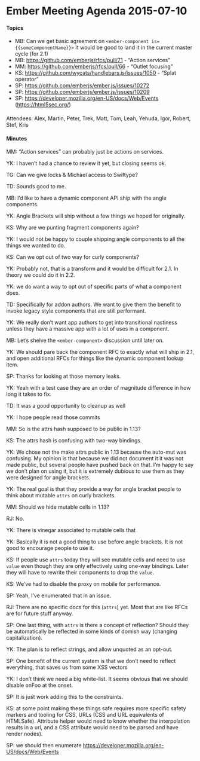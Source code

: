 Ember Meeting Agenda 2015-07-10
===============================

#### Topics

-   MB: Can we get basic agreement on `<ember-component is={{someComponentName}}>` It would be good to land it in the current master cycle (for 2.1)
-   MB: https://github.com/emberjs/rfcs/pull/71 - “Action services”
-   MM: https://github.com/emberjs/rfcs/pull/66 - “Outlet focusing”
-   KS: https://github.com/wycats/handlebars.js/issues/1050 - “Splat operator”
-   SP: https://github.com/emberjs/ember.js/issues/10272
-   SP: https://github.com/emberjs/ember.js/issues/10209
-   SP: https://developer.mozilla.org/en-US/docs/Web/Events (https://html5sec.org/)

#### 

Attendees: Alex, Martin, Peter, Trek, Matt, Tom, Leah, Yehuda, Igor, Robert, Stef, Kris

#### Minutes

MM: “Action services” can probably just be actions on services.

YK: I haven’t had a chance to review it yet, but closing seems ok.

TG: Can we give locks & Michael access to Swiftype?

TD: Sounds good to me.

MB: I’d like to have a dynamic component API ship with the angle components.

YK: Angle Brackets will ship without a few things we hoped for originally.

KS: Why are we punting fragment components again?

YK: I would not be happy to couple shipping angle components to all the things we wanted to do.

KS: Can we opt out of two way for curly components?

YK: Probably not, that is a transform and it would be difficult for 2.1. In theory we could do it in 2.2.

YK: we do want a way to opt out of specific parts of what a component does.

TD: Specifically for addon authors. We want to give them the benefit to invoke legacy style components that are still performant.

YK: We really don’t want app authors to get into transitional nastiness unless they have a massive app with a lot of uses in a component.

MB: Let’s shelve the `<ember-component>` discussion until later on.

YK: We should pare back the component RFC to exactly what will ship in 2.1, and open additional RFCs for things like the dynamic component lookup item.

SP: Thanks for looking at those memory leaks.

YK: Yeah with a test case they are an order of magnitude difference in how long it takes to fix.

TD: It was a good opportunity to cleanup as well

YK: I hope people read those commits

MM: So is the attrs hash supposed to be public in 1.13?

KS: The attrs hash is confusing with two-way bindings.

YK: We chose not the make attrs public in 1.13 because the auto-mut was confusing. My opinion is that because we did not document it it was not made public, but several people have pushed back on that. I’m happy to say we don’t plan on using it, but it is extremely dubious to use them as they were designed for angle brackets.

YK: The real goal is that they provide a way for angle bracket people to think about mutable `attrs` on curly brackets.

MM: Should we hide mutable cells in 1.13?

RJ: No.

YK: There is vinegar associated to mutable cells that

YK: Basically it is not a good thing to use before angle brackets. It is not good to encourage people to use it.

KS: If people use `attrs` today they will see mutable cells and need to use `value` even though they are only effectively using one-way bindings. Later they will have to rewrite their components to drop the `value`.

KS: We’ve had to disable the proxy on mobile for performance.

SP: Yeah, I’ve enumerated that in an issue.

RJ: There are no specific docs for this (`attrs`) yet. Most that are like RFCs are for future stuff anyway.

SP: One last thing, with `attrs` is there a concept of reflection? Should they be automatically be reflected in some kinds of domish way (changing capitalization).

YK: The plan is to reflect strings, and allow unquoted as an opt-out.

SP: One benefit of the current system is that we don’t need to reflect everything, that saves us from some XSS vectors

YK: I don’t think we need a big white-list. It seems obvious that we should disable onFoo at the onset.

SP: It is just work adding this to the constraints.

KS: at some point making these things safe requires more specific safety markers and tooling for CSS, URLs (CSS and URL equivalents of HTMLSafe). Attribute helper would need to know whether the interpolation results in a url, and a CSS attribute would need to be parsed and have render nodes).

SP: we should then enumerate https://developer.mozilla.org/en-US/docs/Web/Events
